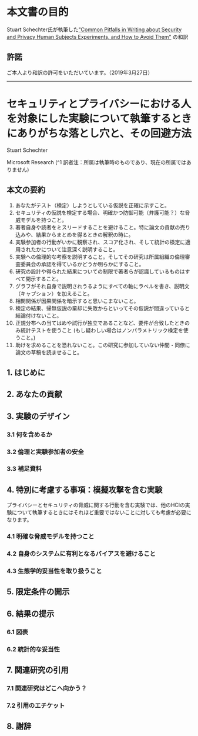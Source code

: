 # 本文書の目的
Stuart Schechter氏が執筆した["Common Pitfalls in Writing about Security and Privacy Human Subjects Experiments, and How to Avoid Them"]( https://www.microsoft.com/en-us/research/publication/common-pitfalls-in-writing-about-security-and-privacy-human-subjects-experiments-and-how-to-avoid-them/) の和訳

## 許諾
ご本人より和訳の許可をいただいています。（2019年3月27日）

___

# セキュリティとプライバシーにおける人を対象にした実験について執筆するときにありがちな落とし穴と、その回避方法
<!-- 
Common Pitfalls in Writing about Security and Privacy Human Subjects Experiments, and How to Avoid Them
-->

Stuart Schechter

Microsoft Research (^1 訳者注：所属は執筆時のものであり、現在の所属ではありません)

## 本文の要約

1. あなたがテスト（検定）しようとしている仮説を正確に示すこと。<!-- State the hypothesis or hypotheses you are testing precisely. -->
2. セキュリティの仮説を検定する場合、明確かつ防御可能（弁護可能？）な脅威モデルを持つこと。<!-- If testing a security hypothesis, have a clear and defensible threat model. -->
3. 著者自身や読者をミスリードすることを避けること。特に論文の貢献の売り込みや、結果からまとめを得るときの解釈の時に。<!-- Avoid misleading yourself or your reader in any way, especially in selling your contribution or in translating results into conclusions. -->
4. 実験参加者の行動がいかに観察され、スコア化され、そして統計の検定に適用されたかについて注意深く説明すること。<!--  Carefully explain how participants’ behaviors were observed, scored, and then fed into statistical tests. -->
5. 実験への倫理的な考察を説明すること。そしてその研究は所属組織の倫理審査委員会の承認を得ているかどうか明らかにすること。<!-- Explain any ethical considerations of your experiment and disclose whether your study was approved by the ethics review board at your institution(s). -->
6. 研究の設計や得られた結果についての制限で著者らが認識しているものはすべて開示すること。<!-- Disclose all limitations in your study design and results that you are aware of. -->
7. グラフがそれ自身で説明されうるようにすべての軸にラベルを書き、説明文（キャプション）を加えること。<!-- Label all axes in graphs and add captions to ensure figures are self explanatory. -->
8. 相関関係が因果関係を暗示すると思いこまないこと。<!-- Do not assume that correlation implies causation -->
9. 検定の結果、帰無仮説の棄却に失敗からといってその仮説が間違っていると結論付けないこと。<!-- Do not conclude that a hypothesis is false because a statistical test failed to disprove the null hypothesis. -->
10. 正規分布への当てはめや試行が独立であることなど、要件が合致したときのみ統計テストを使うこと (もし疑わしい場合はノンパラメトリック検定を使うこと。)<!-- Use a statistical test only when the requirements under which it is valid, such as data fitting a normal distribution or trials being independent, are met. (When in doubt, use a non-parametric test.) -->
11. 助けを求めることを恐れないこと。この研究に参加していない仲間・同僚に論文の草稿を読ませること。<!-- Don’t be afraid to ask for help. Ask colleagues who were not involved in the research to read an early draft of your paper. -->

## 1. はじめに

## 2. あなたの貢献

## 3. 実験のデザイン

### 3.1 何を含めるか

### 3.2 倫理と実験参加者の安全

### 3.3 補足資料

## 4. 特別に考慮する事項：模擬攻撃を含む実験

プライバシーとセキュリティの脅威に関する行動を含む実験では、他のHCIの実験について執筆するときにはそれほど重要ではないことに対しても考慮が必要になります。
<!-- Experiments involving behavior in response to privacy and security threats warrant extra consideration in areas that may be less important when writing up other HCI experiments -->

### 4.1 明確な脅威モデルを持つこと

### 4.2 自身のシステムに有利となるバイアスを避けること

### 4.3 生態学的妥当性を取り扱うこと

## 5. 限定条件の開示

## 6. 結果の提示

### 6.1 図表

### 6.2 統計的な妥当性

## 7. 関連研究の引用

### 7.1 関連研究はどこへ向かう？

### 7.2 引用のエチケット

## 8. 謝辞

